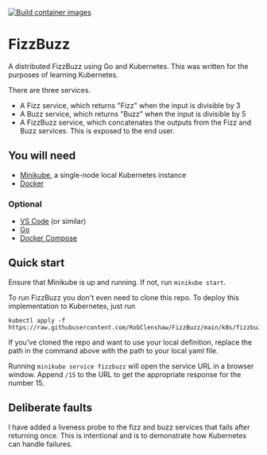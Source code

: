 [![Build container images](https://github.com/RobClenshaw/FizzBuzz/actions/workflows/docker-image.yml/badge.svg?branch=main)](https://github.com/RobClenshaw/FizzBuzz/actions/workflows/docker-image.yml)

# FizzBuzz
A distributed FizzBuzz using Go and Kubernetes. This was written for the purposes of learning Kubernetes.

There are three services.
* A Fizz service, which returns "Fizz" when the input is divisible by 3
* A Buzz service, which returns "Buzz" when the input is divisible by 5
* A FizzBuzz service, which concatenates the outputs from the Fizz and Buzz services. This is exposed to the end user.

## You will need

* [Minikube](https://minikube.sigs.k8s.io/docs/start/), a single-node local Kubernetes instance
* [Docker](https://www.docker.com/)

### Optional
* [VS Code](https://code.visualstudio.com/) (or similar)
* [Go](https://golang.org/)
* [Docker Compose](https://docs.docker.com/compose/)

## Quick start
Ensure that Minikube is up and running. If not, run `minikube start`.

To run FizzBuzz you don't even need to clone this repo. To deploy this implementation to Kubernetes, just run 
```
kubectl apply -f https://raw.githubusercontent.com/RobClenshaw/FizzBuzz/main/k8s/fizzbuzz.yaml
```

If you've cloned the repo and want to use your local definition, replace the path in the command above with the path to your local yaml file.

Running `minikube service fizzbuzz` will open the service URL in a browser window. Append `/15` to the URL to get the appropriate response for the number 15.

## Deliberate faults
I have added a liveness probe to the fizz and buzz services that fails after returning once. This is intentional and is to demonstrate how Kubernetes can handle failures.
